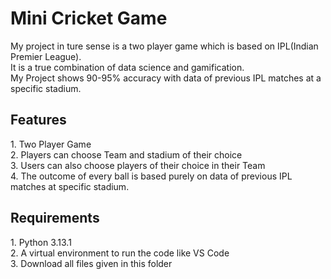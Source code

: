 <h1>Mini Cricket Game</h1>
My project in ture sense is a two player game which is based on IPL(Indian Premier League).<br>
It is a true combination of data science and gamification.<br>
My Project shows 90-95% accuracy with data of previous IPL matches at a specific stadium.<br>
<h2>Features</h2>
1. Two Player Game<br>
2. Players can choose Team and stadium of their choice<br>
3. Users can also choose players of their choice in their Team<br>
4. The outcome of every ball is based purely on data of previous IPL matches at specific stadium.<br>
<h2>Requirements</h2>
1. Python 3.13.1<br>
2. A virtual environment to run the code like VS Code<br>
3. Download all files given in this folder<br>
